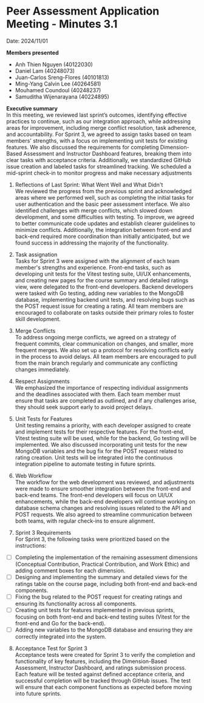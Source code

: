 # Peer Assessment Application Meeting \- Minutes 3.1

Date: 2024/11/01

**Members presented**

- Anh Thien Nguyen (40122030)  
- Daniel Lam (40248073)  
- Juan-Carlos Sreng-Flores (40101813)  
- Ming-Yang Calvin Lee (40264581)  
- Mouhamed Coundoul (40248237)
- Samuditha Wijenarayana (40224895) 

**Executive summary**  
In this meeting, we reviewed last sprint’s outcomes, identifying effective practices to continue, such as our integration approach, while addressing areas for improvement, including merge conflict resolution, task adherence, and accountability. For Sprint 3, we agreed to assign tasks based on team members' strengths, with a focus on implementing unit tests for existing features. We also discussed the requirements for completing Dimension-Based Assessment and Instructor Dashboard features, breaking them into clear tasks with acceptance criteria. Additionally, we standardized GitHub issue creation and labeled tasks for streamlined tracking. We scheduled a mid-sprint check-in to monitor progress and make necessary adjustments

1. Reflections of Last Sprint: What Went Well and What Didn't  
   We reviewed the progress from the previous sprint and acknowledged areas where we performed well, such as completing the initial tasks for user authentication and the basic peer assessment interface. We also identified challenges with merge conflicts, which slowed down development, and some difficulties with testing. To improve, we agreed to better communicate code updates and establish clearer guidelines to minimize conflicts. Additionally, the integration between front-end and back-end required more coordination than initially anticipated, but we found success in addressing the majority of the functionality.  
     
2. Task assignation  
   Tasks for Sprint 3 were assigned with the alignment of each team member's strengths and experience. Front-end tasks, such as developing unit tests for the Vitest testing suite, UI/UX enhancements, and creating new pages for the course summary and detailed ratings view, were delegated to the front-end developers. Backend developers were tasked with Go testing, adding new variables to the MongoDB database, implementing backend unit tests, and resolving bugs such as the POST request issue for creating a rating. All team members are encouraged to collaborate on tasks outside their primary roles to foster skill development.  
     
3. Merge Conflicts  
   To address ongoing merge conflicts, we agreed on a strategy of frequent commits, clear communication on changes, and smaller, more frequent merges. We also set up a protocol for resolving conflicts early in the process to avoid delays. All team members are encouraged to pull from the main branch regularly and communicate any conflicting changes immediately.  
     
4. Respect Assignments  
   We emphasized the importance of respecting individual assignments and the deadlines associated with them. Each team member must ensure that tasks are completed as outlined, and if any challenges arise, they should seek support early to avoid project delays.  
     
5. Unit Tests for Features  
   Unit testing remains a priority, with each developer assigned to create and implement tests for their respective features. For the front-end, Vitest testing suite will be used, while for the backend, Go testing will be implemented. We also discussed incorporating unit tests for the new MongoDB variables and the bug fix for the POST request related to rating creation. Unit tests will be integrated into the continuous integration pipeline to automate testing in future sprints.  
     
6. Web Workflow  
   The workflow for the web development was reviewed, and adjustments were made to ensure smoother integration between the front-end and back-end teams. The front-end developers will focus on UI/UX enhancements, while the back-end developers will continue working on database schema changes and resolving issues related to the API and POST requests. We also agreed to streamline communication between both teams, with regular check-ins to ensure alignment.  
     
7. Sprint 3 Requirements  
   For Sprint 3, the following tasks were prioritized based on the instructions:  
- [ ] Completing the implementation of the remaining assessment dimensions (Conceptual Contribution, Practical Contribution, and Work Ethic) and adding comment boxes for each dimension.  
- [ ] Designing and implementing the summary and detailed views for the ratings table on the course page, including both front-end and back-end components.  
- [ ] Fixing the bug related to the POST request for creating ratings and ensuring its functionality across all components.  
- [ ] Creating unit tests for features implemented in previous sprints, focusing on both front-end and back-end testing suites (Vitest for the front-end and Go for the back-end).  
- [ ] Adding new variables to the MongoDB database and ensuring they are correctly integrated into the system.  
        
8. Acceptance Test for Sprint 3  
   Acceptance tests were created for Sprint 3 to verify the completion and functionality of key features, including the Dimension-Based Assessment, Instructor Dashboard, and ratings submission process. Each feature will be tested against defined acceptance criteria, and successful completion will be tracked through GitHub issues. The test will ensure that each component functions as expected before moving into future sprints.